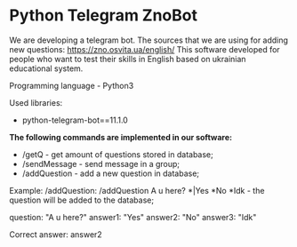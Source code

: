 # Python Telegram ZnoBot

We are developing a telegram bot.
The sources that we are using for 
adding new questions: 
https://zno.osvita.ua/english/
This software developed for people
who want to test their skills in
English based on ukrainian educational
system.

Programming language - Python3

Used libraries:
- python-telegram-bot==11.1.0

<b>The following commands are implemented in our software:</b>

- /getQ - get amount of questions stored in database;
- /sendMessage - send message in a group;
- /addQuestion - add a new question in database;

Example: /addQuestion:
/addQuestion A u here? *|Yes *No *Idk - the question will be added to the database;

question: "A u here?"
аnswer1: "Yes"
аnswer2: "No"
аnswer3: "Idk"

Correct answer: аnswer2
